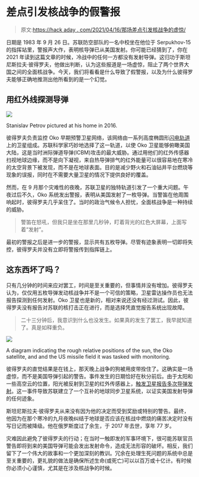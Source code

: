 # 差点引发核战争的假警报

> 原文:[https://hack aday . com/2021/04/16/那场差点引发核战争的虚惊/](https://hackaday.com/2021/04/16/the-false-alarm-that-nearly-sparked-nuclear-war/)

日期是 1983 年 9 月 26 日。苏联防空部队的一名中校坐在他位于 Serpukhov-15 的指挥站里，警报声大作，表明核导弹已从美国发射。你可能已经猜到了，你在 2021 年读到这篇文章的时候，冷战中的任何一方都没有发射导弹。这归功于斯坦尼斯拉夫·彼得罗夫，他做出判断，认为这些报道是一场虚惊，阻止了两个世界大国之间的全面核战争。今天，我们将看看是什么导致了假警报，以及为什么彼得罗夫能够正确地推测出他所看到的是一个幻觉。

## 用红外线探测导弹

![](../Images/38f26d8acd38e382c3215c0c57c85633.png)

Stanislav Petrov pictured at his home in 2016.

彼得罗夫负责监控 Oko 早期预警卫星网络，该网络由一系列高度椭圆形[闪电轨道](https://en.wikipedia.org/wiki/Molniya_orbit)上的卫星组成。苏联科学家巧妙地选择了这一轨道，以使 Oko 卫星能够俯瞰美国大陆，这是当时洲际弹道导弹(ICBM)攻击的最大威胁。通过用他们的红外传感器扫视地球边缘，而不是向下凝视，来自热导弹排气的红外能量可以很容易地在寒冷的太空背景下被发现，而不是在地球表面。目的是减少野火和石油钻井平台燃烧等现象的误报，同时在不需要大量卫星的情况下提供良好的覆盖。

然而，在 9 月那个灾难性的夜晚，苏联卫星的独特轨道引发了一个重大问题。午夜过后不久，Oko 系统发出警报，表明从美国发射了一枚导弹。当警笛在他周围响起时，彼得罗夫几乎呆住了。当时的政治气候令人担忧，全面核战争是一种持续的威胁。

> 警笛在怒吼，但我只是坐在那里几秒钟，盯着背光的红色大屏幕，上面写着“发射”。

最初的警报之后是进一步的警报，显示共有五枚导弹。尽管有迹象表明一切即将失控，彼得罗夫并没有立即将警报传到指挥链上。

## 这东西坏了吗？

只有几分钟的时间来应对罢工，时间是至关重要的，但事情并没有增加。彼得罗夫认为，仅仅用五枚导弹发动核战争并不是一个可信的策略，卫星雷达操作员也无法报告探测到任何发射。Oko 卫星也是新的，相对来说还没有经过测试。因此，彼得罗夫没有报告对苏联的核打击正在进行，而是选择凭直觉报告系统出现故障。

> 二十三分钟后，我意识到什么也没发生。如果真的发生了罢工，我早就知道了。真是如释重负。

![](../Images/9cc5fc536a714758e00e4e906135ed1e.png)

A diagram indicating the rough relative positions of the sun, the Oko satellite, and and the US missile field it was tasked with monitoring.

彼得罗夫的直觉结果是在钱上，那天晚上战争的狗被用皮带拴住了。这确实是一场虚惊，而不是美国导弹引起的警告。事件发生的日期恰好在秋分前后。由于太阳和一些高空云的位置，阳光被反射到卫星的红外传感器上，[触发卫星报告多次导弹发射](https://www.armscontrol.ru/start/publications/petrov.htm)。这一事件导致苏联建立了一个互补的地球同步卫星系统，以证实美国发射导弹的任何迹象。

斯坦尼斯拉夫·彼得罗夫从来没有因为他的决定而受到奖励或特别的警告。最终，他因为在那个寒冷的九月夜晚纠结于地球是否应该在核战中燃烧的痛苦决定时没有写日记而被降级。他在俄罗斯度过了余生，于 2017 年去世，享年 77 岁。

灾难因此避免了彼得罗夫的行动；在当时一触即发的军事环境下，很可能苏联官员警告即将到来的美国导弹可能会发出发射命令，造成无法形容的破坏。相反，我们留下了一个伟大的故事和一个更加深刻的教训。冗余在处理生死问题的系统中总是至关重要的，更礼貌的做法是确保所述生命(或死亡)可以以百万或十亿计。有时候你必须小心谨慎，尤其是在涉及核战争的时候。